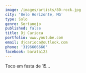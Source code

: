 ```yaml
---
image: /images/artists/80-rock.jpg
city: 'Belo Horizonte, MG'
type: Solo
genre: Sertanejo
published: false
title: Dj Carioca
portfolio: www.youtube.com
email: djcarioca@outlook.com
phone: '3196666666'
facebook: barata123
---
```

Toco em festa de 15...
